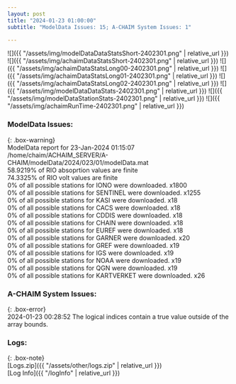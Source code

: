 ```yaml
---
layout: post
title: "2024-01-23 01:00:00"
subtitle: "ModelData Issues: 15; A-CHAIM System Issues: 1"

---
```


![]({{ "/assets/img/modelDataDataStatsShort-2402301.png" | relative_url }})
![]({{ "/assets/img/achaimDataStatsShort-2402301.png" | relative_url }})
![]({{ "/assets/img/achaimDataStatsLong00-2402301.png" | relative_url }})
![]({{ "/assets/img/achaimDataStatsLong01-2402301.png" | relative_url }})
![]({{ "/assets/img/achaimDataStatsLong02-2402301.png" | relative_url }})
![]({{ "/assets/img/modelDataDataStats-2402301.png" | relative_url }})
![]({{ "/assets/img/modelDataStationStats-2402301.png" | relative_url }})
![]({{ "/assets/img/achaimRunTime-2402301.png" | relative_url }})


### ModelData Issues:  
  
{: .box-warning}  
 ModelData report for 23-Jan-2024 01:15:07   
 /home/chaim/ACHAIM_SERVER/A-CHAIM/modelData/2024/023/01/modelData.mat   
 58.9219% of RIO absoprtion values are finite   
 74.3325% of RIO volt values are finite   
 0% of all possible stations for IONO were downloaded. x1800   
 0% of all possible stations for SENTINEL were downloaded. x1255   
 0% of all possible stations for KASI were downloaded. x18   
 0% of all possible stations for CACS were downloaded. x18   
 0% of all possible stations for CDDIS were downloaded. x18   
 0% of all possible stations for CHAIN were downloaded. x18   
 0% of all possible stations for EUREF were downloaded. x18   
 0% of all possible stations for GARNER were downloaded. x20   
 0% of all possible stations for GREF were downloaded. x19   
 0% of all possible stations for IGS were downloaded. x19   
 0% of all possible stations for NOAA were downloaded. x19   
 0% of all possible stations for QGN were downloaded. x19   
 0% of all possible stations for KARTVERKET were downloaded. x26   
  
### A-CHAIM System Issues:  
  
{: .box-error}  
2024-01-23 00:28:52 The logical indices contain a true value outside of the array bounds.  

### Logs:  
  
{: .box-note}  
[Logs.zip]({{ "/assets/other/logs.zip" | relative_url }})  
[Log Info]({{ "/logInfo" | relative_url }})  
